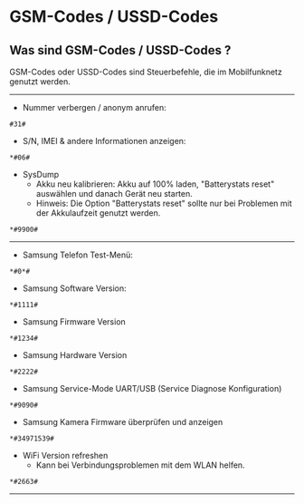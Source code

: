 # GSM-Codes / USSD-Codes


## Was sind GSM-Codes / USSD-Codes ?

GSM-Codes oder USSD-Codes sind Steuerbefehle, die im Mobilfunknetz genutzt werden.


-----------------------------------------------


- Nummer verbergen / anonym anrufen:
```
#31#
```

- S/N, IMEI & andere Informationen anzeigen: 
```
*#06#
```

- SysDump
    - Akku neu kalibrieren: Akku auf 100% laden, "Batterystats reset" auswählen und danach Gerät neu starten.
    - Hinweis: Die Option "Batterystats reset" sollte nur bei Problemen mit der Akkulaufzeit genutzt werden.
```
*#9900#
```



-----------------------------------------------


- Samsung Telefon Test-Menü:
```
*#0*# 
```

- Samsung Software Version:
```
*#1111#
```

- Samsung Firmware Version
```
*#1234#
```

- Samsung Hardware Version
```
*#2222#
```

- Samsung Service-Mode UART/USB (Service Diagnose Konfiguration)
```
*#9090#
```

- Samsung Kamera Firmware überprüfen und anzeigen
```
*#34971539#
```


- WiFi Version refreshen
    - Kann bei Verbindungsproblemen mit dem WLAN helfen.
```
*#2663#
```


-----------------------------------------------

